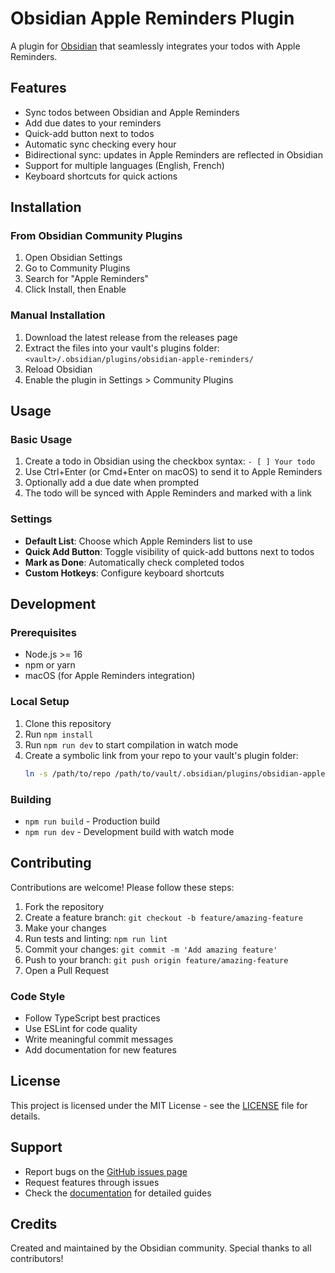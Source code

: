# Obsidian Apple Reminders Plugin

A plugin for [Obsidian](https://obsidian.md) that seamlessly integrates your todos with Apple Reminders.

## Features

-   Sync todos between Obsidian and Apple Reminders
-   Add due dates to your reminders
-   Quick-add button next to todos
-   Automatic sync checking every hour
-   Bidirectional sync: updates in Apple Reminders are reflected in Obsidian
-   Support for multiple languages (English, French)
-   Keyboard shortcuts for quick actions

## Installation

### From Obsidian Community Plugins

1. Open Obsidian Settings
2. Go to Community Plugins
3. Search for "Apple Reminders"
4. Click Install, then Enable

### Manual Installation

1. Download the latest release from the releases page
2. Extract the files into your vault's plugins folder: `<vault>/.obsidian/plugins/obsidian-apple-reminders/`
3. Reload Obsidian
4. Enable the plugin in Settings > Community Plugins

## Usage

### Basic Usage

1. Create a todo in Obsidian using the checkbox syntax: `- [ ] Your todo`
2. Use Ctrl+Enter (or Cmd+Enter on macOS) to send it to Apple Reminders
3. Optionally add a due date when prompted
4. The todo will be synced with Apple Reminders and marked with a link

### Settings

-   **Default List**: Choose which Apple Reminders list to use
-   **Quick Add Button**: Toggle visibility of quick-add buttons next to todos
-   **Mark as Done**: Automatically check completed todos
-   **Custom Hotkeys**: Configure keyboard shortcuts

## Development

### Prerequisites

-   Node.js >= 16
-   npm or yarn
-   macOS (for Apple Reminders integration)

### Local Setup

1. Clone this repository
2. Run `npm install`
3. Run `npm run dev` to start compilation in watch mode
4. Create a symbolic link from your repo to your vault's plugin folder:
    ```bash
    ln -s /path/to/repo /path/to/vault/.obsidian/plugins/obsidian-apple-reminders
    ```

### Building

-   `npm run build` - Production build
-   `npm run dev` - Development build with watch mode

## Contributing

Contributions are welcome! Please follow these steps:

1. Fork the repository
2. Create a feature branch: `git checkout -b feature/amazing-feature`
3. Make your changes
4. Run tests and linting: `npm run lint`
5. Commit your changes: `git commit -m 'Add amazing feature'`
6. Push to your branch: `git push origin feature/amazing-feature`
7. Open a Pull Request

### Code Style

-   Follow TypeScript best practices
-   Use ESLint for code quality
-   Write meaningful commit messages
-   Add documentation for new features

## License

This project is licensed under the MIT License - see the [LICENSE](LICENSE) file for details.

## Support

-   Report bugs on the [GitHub issues page](https://github.com/your-username/obsidian-apple-reminders/issues)
-   Request features through issues
-   Check the [documentation](docs/README.md) for detailed guides

## Credits

Created and maintained by the Obsidian community. Special thanks to all contributors!
